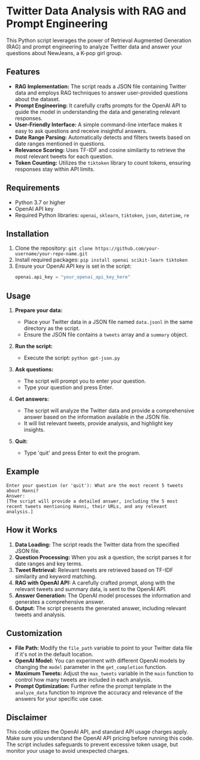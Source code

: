 # Twitter Data Analysis with RAG and Prompt Engineering

This Python script leverages the power of Retrieval Augmented Generation (RAG) and prompt engineering to analyze Twitter data and answer your questions about NewJeans, a K-pop girl group.

## Features

- **RAG Implementation:** The script reads a JSON file containing Twitter data and employs RAG techniques to answer user-provided questions about the dataset.
- **Prompt Engineering:** It carefully crafts prompts for the OpenAI API to guide the model in understanding the data and generating relevant responses.
- **User-Friendly Interface:** A simple command-line interface makes it easy to ask questions and receive insightful answers.
- **Date Range Parsing:** Automatically detects and filters tweets based on date ranges mentioned in questions.
- **Relevance Scoring:** Uses TF-IDF and cosine similarity to retrieve the most relevant tweets for each question.
- **Token Counting:** Utilizes the `tiktoken` library to count tokens, ensuring responses stay within API limits.

## Requirements

- Python 3.7 or higher
- OpenAI API key
- Required Python libraries: `openai`, `sklearn`, `tiktoken`, `json`, `datetime`, `re`

## Installation

1. Clone the repository: `git clone https://github.com/your-username/your-repo-name.git`
2. Install required packages: `pip install openai scikit-learn tiktoken`
3. Ensure your OpenAI API key is set in the script:
   ```python
   openai.api_key = "your_openai_api_key_here"
   ```

## Usage

1. **Prepare your data:**
   - Place your Twitter data in a JSON file named `data.jsonl` in the same directory as the script.
   - Ensure the JSON file contains a `tweets` array and a `summary` object.

2. **Run the script:**
   - Execute the script: `python gpt-json.py`

3. **Ask questions:**
   - The script will prompt you to enter your question.
   - Type your question and press Enter.

4. **Get answers:**
   - The script will analyze the Twitter data and provide a comprehensive answer based on the information available in the JSON file.
   - It will list relevant tweets, provide analysis, and highlight key insights.

5. **Quit:**
   - Type 'quit' and press Enter to exit the program.

## Example

```
Enter your question (or 'quit'): What are the most recent 5 tweets about Hanni?
Answer:
[The script will provide a detailed answer, including the 5 most recent tweets mentioning Hanni, their URLs, and any relevant analysis.]
```

## How it Works

1. **Data Loading:** The script reads the Twitter data from the specified JSON file.
2. **Question Processing:** When you ask a question, the script parses it for date ranges and key terms.
3. **Tweet Retrieval:** Relevant tweets are retrieved based on TF-IDF similarity and keyword matching.
4. **RAG with OpenAI API:** A carefully crafted prompt, along with the relevant tweets and summary data, is sent to the OpenAI API.
5. **Answer Generation:** The OpenAI model processes the information and generates a comprehensive answer.
6. **Output:** The script presents the generated answer, including relevant tweets and analysis.

## Customization

- **File Path:** Modify the `file_path` variable to point to your Twitter data file if it's not in the default location.
- **OpenAI Model:** You can experiment with different OpenAI models by changing the `model` parameter in the `get_completion` function.
- **Maximum Tweets:** Adjust the `max_tweets` variable in the `main` function to control how many tweets are included in each analysis.
- **Prompt Optimization:** Further refine the prompt template in the `analyze_data` function to improve the accuracy and relevance of the answers for your specific use case.

## Disclaimer

This code utilizes the OpenAI API, and standard API usage charges apply. Make sure you understand the OpenAI API pricing before running this code. The script includes safeguards to prevent excessive token usage, but monitor your usage to avoid unexpected charges.
